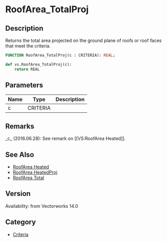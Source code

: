 # RoofArea_TotalProj

## Description
Returns the total area projected on the ground plane of roofs or roof faces that meet the criteria.

```pascal
FUNCTION RoofArea_TotalProj(c : CRITERIA): REAL;
```

```python
def vs.RoofArea_TotalProj(c):
    return REAL
```

## Parameters
|Name|Type|Description|
|---|---|---|
|c|CRITERIA|   |

## Remarks
\_c\_ (2016.06.28): See remark on [[VS:RoofArea Heated]].

## See Also
* [RoofArea Heated](RoofArea%20Heated.md)
* [RoofArea HeatedProj](RoofArea%20HeatedProj.md)
* [RoofArea Total](RoofArea%20Total.md)

## Version
Availability: from Vectorworks 14.0

## Category
* [Criteria](../Categories/Criteria.md)
